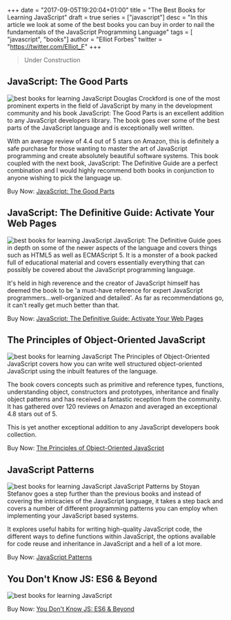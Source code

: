 +++
date = "2017-09-05T19:20:04+01:00"
title = "The Best Books for Learning JavaScript"
draft = true
series = ["javascript"]
desc = "In this article we look at some of the best books you can buy in order to nail the fundamentals of the JavaScript Programming Language"
tags = [ "javascript", "books"]
author = "Elliot Forbes"
twitter = "https://twitter.com/Elliot_F"
+++

> Under Construction

## JavaScript: The Good Parts

<p><img src="https://s3-eu-west-1.amazonaws.com/images.tutorialedge.net/books/javascript-good-parts.jpg" alt="best books for learning JavaScript" class="book-img"/> Douglas Crockford is one of the most prominent experts in the field of JavaScript by many in the development community and his book JavaScript: The Good Parts is an excellent addition to any JavaScript developers library. The book goes over some of the best parts of the JavaScript language and is exceptionally well written. </p>

With an average review of 4.4 out of 5 stars on Amazon, this is definitely a safe purchase for those wanting to master the art of JavaScript programming and create absolutely beautiful software systems. This book coupled with the next book, JavaScript: The Definitive Guide are a perfect combination and I would highly recommend both books in conjunction to anyone wishing to pick the language up.


<div class="amazon-link">Buy Now: <a href="http://amzn.to/2vIRMVV">JavaScript: The Good Parts</a></div>

## JavaScript: The Definitive Guide: Activate Your Web Pages

<p><img src="https://s3-eu-west-1.amazonaws.com/images.tutorialedge.net/books/javascript-definitive-guide.jpg" alt="best books for learning JavaScript" class="book-img"/> JavaScript: The Definitive Guide goes in depth on some of the newer aspects of the language and covers things such as HTML5 as well as ECMAScript 5. It is a monster of a book packed full of educational material and covers essentially everything that can possibly be covered about the JavaScript programming language. </p>

It's held in high reverence and the creator of JavaScript himself has deemed the book to be 'a must-have reference for expert JavaScript programmers...well-organized and detailed'. As far as recommendations go, it can't really get much better than that.

<div class="amazon-link">Buy Now: <a href="http://amzn.to/2w40sBc">JavaScript: The Definitive Guide: Activate Your Web Pages</a></div>

## The Principles of Object-Oriented JavaScript

<p><img src="https://s3-eu-west-1.amazonaws.com/images.tutorialedge.net/books/object-oriented-javascript.jpg" alt="best books for learning JavaScript" class="book-img"/> The Principles of Object-Oriented JavaScript covers how you can write well structured object-oriented JavaScript using the inbuilt features of the language. </p>

The book covers concepts such as primitive and reference types, functions, understanding object, constructors and prototypes, inheritance and finally object patterns and has received a fantastic reception from the community. It has gathered over 120 reviews on Amazon and averaged an exceptional 4.8 stars out of 5. 

This is yet another exceptional addition to any JavaScript developers book collection.

<div class="amazon-link">Buy Now: <a href="http://amzn.to/2eHIEcH">The Principles of Object-Oriented JavaScript</a></div>

## JavaScript Patterns

<p><img src="https://s3-eu-west-1.amazonaws.com/images.tutorialedge.net/books/javascript-patterns.jpg" alt="best books for learning JavaScript" class="book-img"/> JavaScript Patterns by Stoyan Stefanov goes a step further than the previous books and instead of covering the intricacies of the JavaScript language, it takes a step back and covers a number of different programming patterns you can employ when implementing your JavaScript based systems. </p>

It explores useful habits for writing high-quality JavaScript code, the different ways to define functions within JavaScript, the options available for code reuse and inheritance in JavaScript and a hell of a lot more.

<div class="amazon-link">Buy Now: <a href="http://amzn.to/2wNapoU">JavaScript Patterns</a></div>

## You Don't Know JS: ES6 & Beyond

<p><img src="https://s3-eu-west-1.amazonaws.com/images.tutorialedge.net/books/you-dont-know-js.jpg" alt="best books for learning JavaScript" class="book-img"/></p>

<div class="amazon-link">Buy Now: <a href="http://amzn.to/2w3o09n">You Don't Know JS: ES6 &amp; Beyond</a></div>